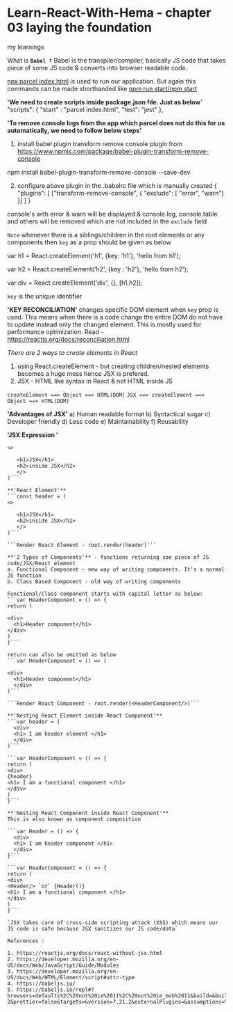 # Learn-React-With-Hema - chapter 03 laying the foundation

my learnings

What is **`Babel ?`**
Babel is the transpiler/compiler, basically JS code that takes piece of some JS code & converts into browser readable code.

<ins>npx parcel index.html</ins> is used to run our application. But again this commands can be made shorthanded like <ins>npm run start/npm start</ins>

**'We need to create scripts inside package.json file. Just as below`**
"scripts": {
"start" : "parcel index.html",
"test": "jest"
},

**'To remove console logs from the app which parcel does not do this for us automatically, we need to follow below steps'**

1. install babel plugin transform remove console plugin from https://www.npmjs.com/package/babel-plugin-transform-remove-console

npm install babel-plugin-transform-remove-console --save-dev

2. configure above plugin in the .babelrc file which is manually created
   {
   "plugins": [ ["transform-remove-console", { "exclude": [ "error", "warn"] }] ]
   }

console's with error & warn will be displayed & console.log, console.table and others will be removed which are not included in the `exclude` field

`Note` whenever there is a siblings/children in the root elements or any components then `key` as a prop should be given as below

var h1 = React.createElement('h1', {key: 'h1'}, 'hello from h1');

var h2 = React.createElement('h2', {key : 'h2'}, 'hello from h2');

var div = React.createElement('div', {}, [h1,h2]);

`key` is the unique identifier

**'KEY RECONCILIATION'** changes specific DOM element when `key` prop is used. This means when there is a code change the entire DOM do not have to update instead only the changed element. This is mostly used for performance optimization. Read - https://reactjs.org/docs/reconciliation.html

_There are 2 ways to create elements in React_

1. using React.createElement - but creating children/nested elements becomes a huge mess hence JSX is prefered.
2. JSX - HTML like syntax in React & not HTML inside JS

`createElement ==> Object ==> HTML(DOM)`
`JSX ==> createElement ==> Object ==> HTML(DOM)`

**'Advantages of JSX'**
a) Human readable format
b) Syntactical sugar
c) Developer friendly
d) Less code
e) Maintainability
f) Reusability

**'JSX Expression '**
```(
<>

   <h1>JSX</h1>
   <h2>inside JSX</h2>
   </>
)```

**'React Element'**
```const header = (
<>

   <h1>JSX</h1>
   <h2>inside JSX</h2>
   </>
)```

```Render React Element - root.render(header)```

**'2 Types of Components'** - functions returning soe piece of JS code/JSX/React element
a. Functional Component - new way of writing components. It's a normal JS function
b. Class Based Component - old way of writing components

Functional/Class component starts with capital letter as below:
```var HeaderComponent = () => {
return (

<div>
  <h1>Header component</h1>
</div>
)
}```

return can also be omitted as below
```var HeaderComponent = () => (

<div>
  <h1>Header component</h1>
  </div>
)```

```Render React Component - root.render(<HeaderComponent/>)```

**'Nesting React Element inside React Component'**
```var header = (
  <div>
  <h1> I am header element </h1>
  </div>
)```

```var HeaderComponent = () => {
return (
<div>
{header}
<h1> I am a functional component </h1>
</div>
)
}```

**'Nesting React Component inside React Component'**
This is also known as component composition

```var Header = () => {
  <div>
  <h1> I am header component </h1>
  </div>
}```

```var HeaderComponent = () => {
return (
<div>
<Header/> `or` {Header()}
<h1> I am a functional component </h1>
</div>
)
}```

`JSX takes care of cross-side scripting attack (XSS) which means our JS code is safe because JSX sanitizes our JS code/data`

References :

1. https://reactjs.org/docs/react-without-jsx.html
2. https://developer.mozilla.org/en-US/docs/Web/JavaScript/Guide/Modules
3. https://developer.mozilla.org/en-US/docs/Web/HTML/Element/script#attr-type
4. https://babeljs.io/
5. https://babeljs.io/repl#?browsers=defaults%2C%20not%20ie%2011%2C%20not%20ie_mob%2011&build=&builtIns=false&corejs=3.21&spec=false&loose=false&code_lz=Q&debug=false&forceAllTransforms=false&modules=false&shippedProposals=false&circleciRepo=&evaluate=false&fileSize=false&timeTravel=false&sourceType=module&lineWrap=true&presets=env%2Creact%2Cstage-2&prettier=false&targets=&version=7.21.2&externalPlugins=&assumptions=%7B%7D
